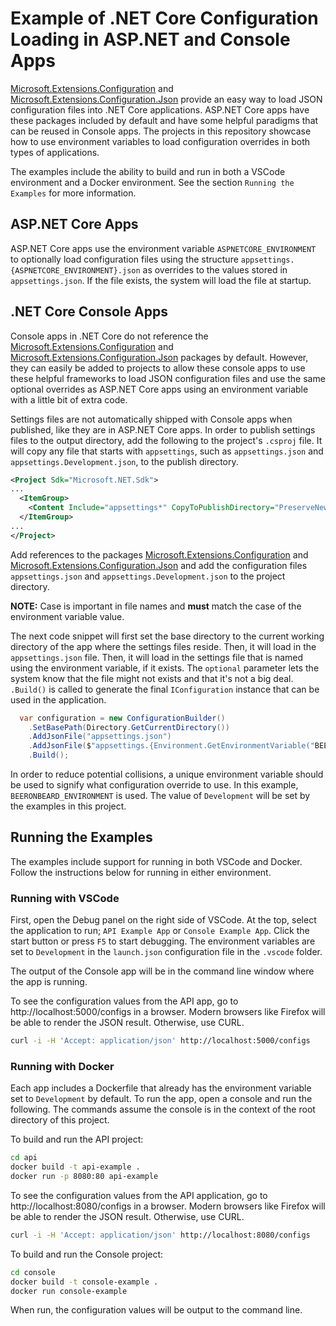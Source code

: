 # Example of .NET Core Configuration Loading in ASP.NET and Console Apps

[Microsoft.Extensions.Configuration](https://www.nuget.org/packages/Microsoft.Extensions.Configuration/2.0.0) and [Microsoft.Extensions.Configuration.Json](https://www.nuget.org/packages/Microsoft.Extensions.Configuration.Json/2.0.0) provide an easy way to load JSON configuration files into .NET Core applications. ASP.NET Core apps have these packages included by default and have some helpful paradigms that can be reused in Console apps. The projects in this repository showcase how to use environment variables to load configuration overrides in both types of applications.

The examples include the ability to build and run in both a VSCode environment and a Docker environment. See the section `Running the Examples` for more information.

## ASP.NET Core Apps

ASP.NET Core apps use the environment variable `ASPNETCORE_ENVIRONMENT` to optionally load configuration files using the structure `appsettings.{ASPNETCORE_ENVIRONMENT}.json` as overrides to the values stored in `appsettings.json`. If the file exists, the system will load the file at startup.

## .NET Core Console Apps

Console apps in .NET Core do not reference the [Microsoft.Extensions.Configuration](https://www.nuget.org/packages/Microsoft.Extensions.Configuration/2.0.0) and [Microsoft.Extensions.Configuration.Json](https://www.nuget.org/packages/Microsoft.Extensions.Configuration.Json/2.0.0) packages by default. However, they can easily be added to projects to allow these console apps to use these helpful frameworks to load JSON configuration files and use the same optional overrides as ASP.NET Core apps using an environment variable with a little bit of extra code.

Settings files are not automatically shipped with Console apps when published, like they are in ASP.NET Core apps. In order to publish settings files to the output directory, add the following to the project's `.csproj` file. It will copy any file that starts with `appsettings`, such as `appsettings.json` and `appsettings.Development.json`, to the publish directory.

```xml
<Project Sdk="Microsoft.NET.Sdk">
...
  <ItemGroup>
    <Content Include="appsettings*" CopyToPublishDirectory="PreserveNewest" />
  </ItemGroup>
...
</Project>
```

Add references to the packages [Microsoft.Extensions.Configuration](https://www.nuget.org/packages/Microsoft.Extensions.Configuration/2.0.0) and [Microsoft.Extensions.Configuration.Json](https://www.nuget.org/packages/Microsoft.Extensions.Configuration.Json/2.0.0) and add the configuration files `appsettings.json` and `appsettings.Development.json` to the project directory.

**NOTE:** Case is important in file names and **must** match the case of the environment variable value.

The next code snippet will first set the base directory to the current working directory of the app where the settings files reside. Then, it will load in the `appsettings.json` file. Then, it will load in the settings file that is named using the environment variable, if it exists. The `optional` parameter lets the system know that the file might not exists and that it's not a big deal. `.Build()` is called to generate the final `IConfiguration` instance that can be used in the application.

```csharp
  var configuration = new ConfigurationBuilder()
    .SetBasePath(Directory.GetCurrentDirectory())
    .AddJsonFile("appsettings.json")
    .AddJsonFile($"appsettings.{Environment.GetEnvironmentVariable("BEERONBEARD_ENVIRONMENT")}.json", optional: true)
    .Build();
```

In order to reduce potential collisions, a unique environment variable should be used to signify what configuration override to use. In this example, `BEERONBEARD_ENVIRONMENT` is used. The value of `Development` will be set by the examples in this project.

## Running the Examples

The examples include support for running in both VSCode and Docker. Follow the instructions below for running in either environment.

### Running with VSCode

First, open the Debug panel on the right side of VSCode. At the top, select the application to run; `API Example App` or `Console Example App`. Click the start button or press `F5` to start debugging. The environment variables are set to `Development` in the `launch.json` configuration file in the `.vscode` folder.

The output of the Console app will be in the command line window where the app is running.

To see the configuration values from the API app, go to http://localhost:5000/configs in a browser. Modern browsers like Firefox will be able to render the JSON result. Otherwise, use CURL.

```bash
curl -i -H 'Accept: application/json' http://localhost:5000/configs
```

### Running with Docker

Each app includes a Dockerfile that already has the environment variable set to `Development` by default. To run the app, open a console and run the following. The commands assume the console is in the context of the root directory of this project.

To build and run the API project:

```bash
cd api
docker build -t api-example .
docker run -p 8080:80 api-example
```

To see the configuration values from the API application, go to http://localhost:8080/configs in a browser. Modern browsers like Firefox will be able to render the JSON result. Otherwise, use CURL.

```bash
curl -i -H 'Accept: application/json' http://localhost:8080/configs
```

To build and run the Console project:

```bash
cd console
docker build -t console-example .
docker run console-example
```

When run, the configuration values will be output to the command line.
